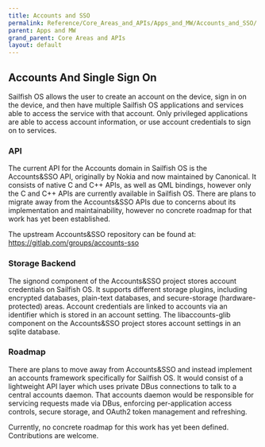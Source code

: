 ```yaml
---
title: Accounts and SSO
permalink: Reference/Core_Areas_and_APIs/Apps_and_MW/Accounts_and_SSO/
parent: Apps and MW
grand_parent: Core Areas and APIs
layout: default
---
```


## Accounts And Single Sign On

Sailfish OS allows the user to create an account on the device, sign in
on the device, and then have multiple Sailfish OS applications and
services able to access the service with that account. Only privileged
applications are able to access account information, or use account
credentials to sign on to services.

### API

The current API for the Accounts domain in Sailfish OS is the
Accounts\&SSO API, originally by Nokia and now maintained by Canonical.
It consists of native C and C++ APIs, as well as QML bindings, however
only the C and C++ APIs are currently available in Sailfish OS. There
are plans to migrate away from the Accounts\&SSO APIs due to concerns
about its implementation and maintainability, however no concrete
roadmap for that work has yet been established.

The upstream Accounts\&SSO repository can be found at:
<https://gitlab.com/groups/accounts-sso>

### Storage Backend

The signond component of the Accounts\&SSO project stores account
credentials on Sailfish OS. It supports different storage plugins,
including encrypted databases, plain-text databases, and secure-storage
(hardware-protected) areas. Account credentials are linked to accounts
via an identifier which is stored in an account setting. The
libaccounts-glib component on the Accounts\&SSO project stores account
settings in an sqlite database.

### Roadmap

There are plans to move away from Accounts\&SSO and instead implement an
accounts framework specifically for Sailfish OS. It would consist of a
lightweight API layer which uses private DBus connections to talk to a
central accounts daemon. That accounts daemon would be responsible for
servicing requests made via DBus, enforcing per-application access
controls, secure storage, and OAuth2 token management and refreshing.

Currently, no concrete roadmap for this work has yet been defined.
Contributions are welcome.
